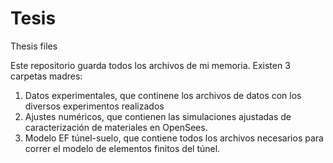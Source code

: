 # Tesis
Thesis files

Este repositorio guarda todos los archivos de mi memoria. Existen 3 carpetas madres: 
1. Datos experimentales, que continene los archivos de datos con los diversos experimentos realizados
2. Ajustes numéricos, que contienen las simulaciones ajustadas de caracterización de materiales en OpenSees. 
3. Modelo EF túnel-suelo, que contiene todos los archivos necesarios para correr el modelo de elementos finitos del túnel. 




